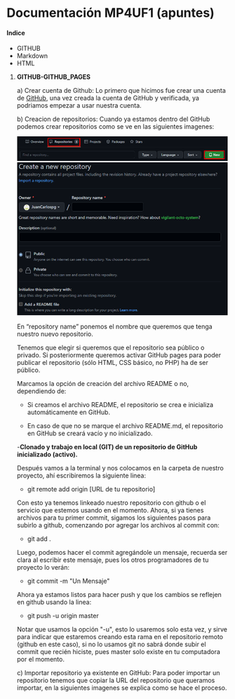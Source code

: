 # Documentación MP4UF1 (apuntes)
#### Indice 
- GITHUB
- Markdown
- HTML

1. **GITHUB-GITHUB_PAGES**

   a) Crear cuenta de Github:
   Lo primero que hicimos fue crear una cuenta de [GitHub](https://github.com:Portada "Pagina_GitHub"), una vez creada la cuenta de GitHub y verificada, ya podriamos 
   empezar a usar nuestra cuenta.
   
   b) Creacion de repositorios: Cuando ya estamos dentro del GitHub podemos crear repositorios como se ve en las siguientes imagenes:
   
   ![1](Screenshot_3.png "Creacion")
   ![2](Screenshot_4.png "Creacion")
   
   En “repository name” ponemos el nombre que queremos que tenga nuestro nuevo repositorio.
   
   Tenemos que elegir si queremos que el repositorio sea público o privado. Si posteriormente queremos activar GitHub pages para poder publicar el repositorio (sólo 
   HTML, CSS básico, no PHP) ha de ser público.
   
   Marcamos la opción de creación del archivo README o no, dependiendo de:
   
   - Si creamos el archivo README, el repositorio se crea e inicializa automáticamente en GitHub.
   
   - En caso de que no se marque el archivo README.md, el repositorio en GitHub se creará vacío y no inicializado.

   -**Clonado y trabajo en local (GIT) de un repositorio de GitHub inicializado (activo).**
  
   Después vamos a la terminal y nos colocamos en la carpeta de nuestro proyecto, ahí escribiremos la siguiente linea:
  
   - git remote add origin [URL de tu repositorio]
   
   Con esto ya tenemos linkeado nuestro repositorio con github o el servicio que estemos usando en el momento. Ahora, si ya tienes archivos para tu primer commit, 
   sigamos los siguientes pasos para subirlo a github, comenzando por agregar los archivos al commit con:
   
   - git add .

   Luego, podemos hacer el commit agregándole un mensaje, recuerda ser clara al escribir este mensaje, pues los otros programadores de tu proyecto lo verán: 
  
   - git commit -m "Un Mensaje"

   Ahora ya estamos listos para hacer push y que los cambios se reflejen en github usando la linea:
  
   - git push -u origin master

   Notar que usamos la opción "-u", esto lo usaremos solo esta vez, y sirve para indicar que estaremos creando esta rama en el repositorio remoto (github en este          caso), si no lo usamos git no sabrá donde subir el commit que recién hiciste, pues master solo existe en tu computadora por el momento.
   
   c) Importar repositorio ya existente en GitHub: Para poder importar un repositorio tenemos que copiar la URL del repositorio que queramos importar, en la siguientes imagenes se explica como se hace el proceso.
   
   
